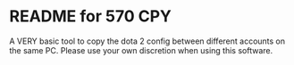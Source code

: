 # README for 570 CPY

A VERY basic tool to copy the dota 2 config between different accounts on the same PC. Please use your own discretion when using this software.